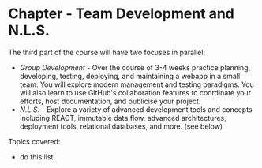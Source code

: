 # Chapter  -  Team Development and N.L.S.
The third part of the course will have two focuses in parallel:
* _Group Development_ - Over the course of 3-4 weeks practice planning, developing, testing, deploying, and maintaining a webapp in a small team.  You will explore modern management and testing paradigms.  You will also learn to use GitHub's collaboration features to coordinate your efforts, host documentation, and publicise your project.
* _N.L.S._ - Explore a variety of advanced development tools and concepts including REACT, immutable data flow, advanced architectures, deployment tools, relational databases, and more.  (see below)

Topics covered:
* do this list